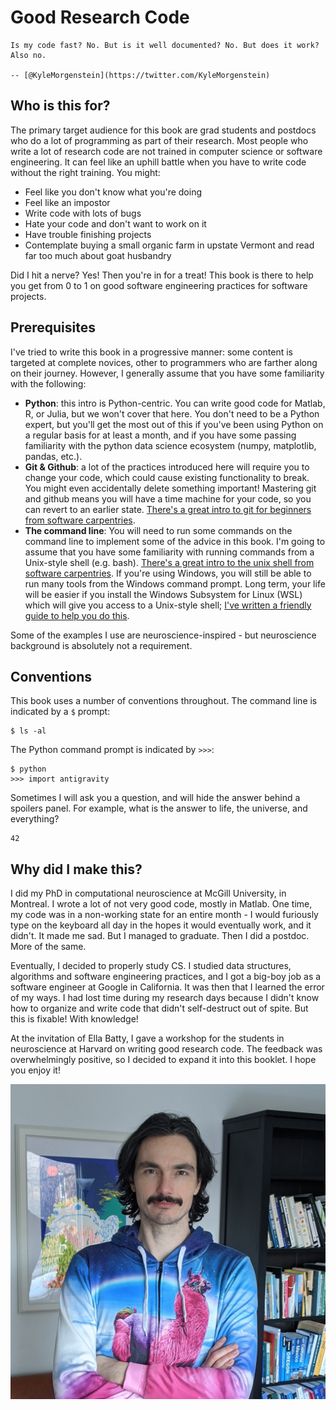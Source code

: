 # Good Research Code

```{epigraph}
Is my code fast? No. But is it well documented? No. But does it work? Also no. 

-- [@KyleMorgenstein](https://twitter.com/KyleMorgenstein)
```

## Who is this for?

The primary target audience for this book are grad students and postdocs who do a lot of programming as part of their research. Most people who write a lot of research code are not trained in computer science or software engineering. It can feel like an uphill battle when you have to write code without the right training. You might:

* Feel like you don't know what you're doing
* Feel like an impostor
* Write code with lots of bugs
* Hate your code and don't want to work on it
* Have trouble finishing projects
* Contemplate buying a small organic farm in upstate Vermont and read far too much about goat husbandry

Did I hit a nerve? Yes! Then you're in for a treat! This book is there to help you get from 0 to 1 on good software engineering practices for software projects. 

## Prerequisites

I've tried to write this book in a progressive manner: some content is targeted at complete novices, other to programmers who are farther along on their journey. However, I generally assume that you have some familiarity with the following:

* **Python**: this intro is Python-centric. You can write good code for Matlab, R, or Julia, but we won't cover that here. You don't need to be a Python expert, but you'll get the most out of this if you've been using Python on a regular basis for at least a month, and if you have some passing familiarity with the python data science ecosystem (numpy, matplotlib, pandas, etc.).
* **Git & Github**: a lot of the practices introduced here will require you to change your code, which could cause existing functionality to break. You might even accidentally delete something important! Mastering git and github means you will have a time machine for your code, so you can revert to an earlier state. [There's a great intro to git for beginners from software carpentries](https://swcarpentry.github.io/git-novice/).
* **The command line**: You will need to run some commands on the command line to implement some of the advice in this book. I'm going to assume that you have some familiarity with running commands from a Unix-style shell (e.g. bash). [There's a great intro to the unix shell from software carpentries](http://swcarpentry.github.io/shell-novice/). If you're using Windows, you will still be able to run many tools from the Windows command prompt. Long term, your life will be easier if you install the Windows Subsystem for Linux (WSL) which will give you access to a Unix-style shell; [I've written a friendly guide to help you do this](wsl.myst). 

Some of the examples I use are neuroscience-inspired - but neuroscience background is absolutely not a requirement. 

## Conventions

This book uses a number of conventions throughout. The command line is indicated by a `$` prompt:

```
$ ls -al
```

The Python command prompt is indicated by `>>>`:

```
$ python
>>> import antigravity
```

Sometimes I will ask you a question, and will hide the answer behind a spoilers panel. For example, what is the answer to life, the universe, and everything?

```{dropdown} ⚠️ Spoilers
42
```

## Why did I make this?

I did my PhD in computational neuroscience at McGill University, in Montreal. I wrote a lot of not very good code, mostly in Matlab. One time, my code was in a non-working state for an entire month - I would furiously type on the keyboard all day in the hopes it would eventually work, and it didn't. It made me sad. But I managed to graduate. Then I did a postdoc. More of the same. 

Eventually, I decided to properly study CS. I studied data structures, algorithms and software engineering practices, and I got a big-boy job as a software engineer at Google in California. It was then that I learned the error of my ways. I had lost time during my research days because I didn't know how to organize and write code that didn't self-destruct out of spite. But this is fixable! With knowledge!

At the invitation of Ella Batty, I gave a workshop for the students in neuroscience at Harvard on writing good research code. The feedback was overwhelmingly positive, so I decided to expand it into this booklet. I hope you enjoy it!

![It me](figures/pic.jpeg)